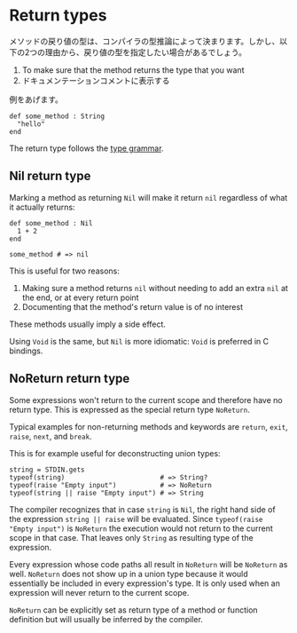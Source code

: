 # Return types

メソッドの戻り値の型は、コンパイラの型推論によって決まります。しかし、以下の2つの理由から、戻り値の型を指定したい場合があるでしょう。

1. To make sure that the method returns the type that you want
2. ドキュメンテーションコメントに表示する

例をあげます。

```crystal
def some_method : String
  "hello"
end
```

The return type follows the [type grammar](type_grammar.html).

## Nil return type

Marking a method as returning `Nil` will make it return `nil` regardless of what it actually returns:

```crystal
def some_method : Nil
  1 + 2
end

some_method # => nil
```

This is useful for two reasons:

1. Making sure a method returns `nil` without needing to add an extra `nil` at the end, or at every return point
2. Documenting that the method's return value is of no interest

These methods usually imply a side effect.

Using `Void` is the same, but `Nil` is more idiomatic: `Void` is preferred in C bindings.

## NoReturn return type

Some expressions won't return to the current scope and therefore have no return type. This is expressed as the special return type `NoReturn`.

Typical examples for non-returning methods and keywords are `return`, `exit`, `raise`, `next`, and `break`.

This is for example useful for deconstructing union types:

```
string = STDIN.gets
typeof(string)                        # => String?
typeof(raise "Empty input")           # => NoReturn
typeof(string || raise "Empty input") # => String
```

The compiler recognizes that in case `string` is `Nil`, the right hand side of the expression `string || raise` will be evaluated. Since `typeof(raise "Empty input")` is `NoReturn` the execution would not return to the current scope in that case. That leaves only `String` as resulting type of the expression.

Every expression whose code paths all result in `NoReturn` will be `NoReturn` as well. `NoReturn` does not show up in a union type because it would essentially be included in every expression's type. It is only used when an expression will never return to the current scope.

`NoReturn` can be explicitly set as return type of a method or function definition but will usually be inferred by the compiler.
